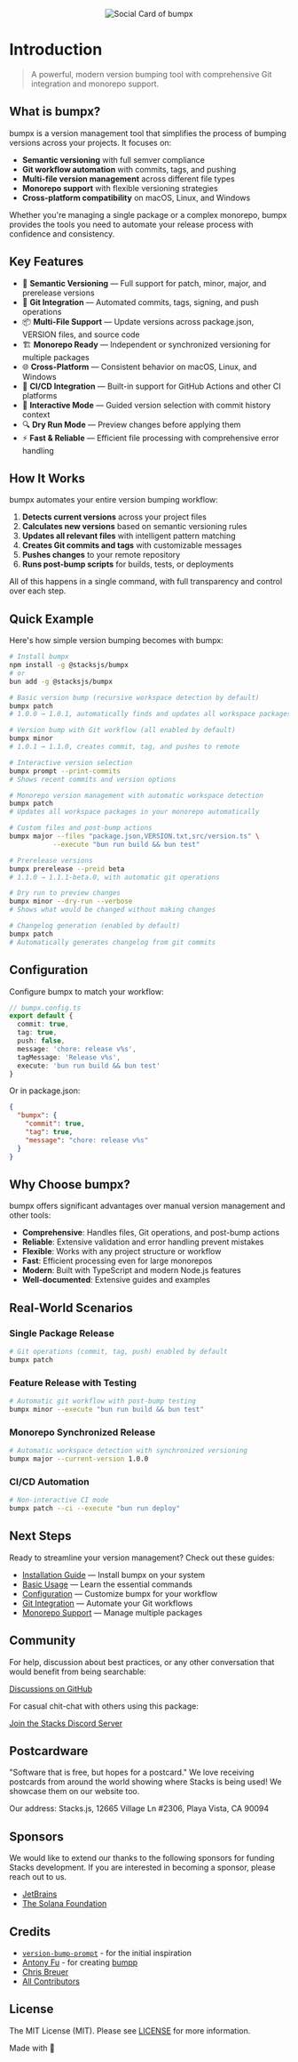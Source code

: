 <p align="center"><img src="https://github.com/stacksjs/bumpx/blob/main/.github/art/cover.jpg?raw=true" alt="Social Card of bumpx"></p>

# Introduction

> A powerful, modern version bumping tool with comprehensive Git integration and monorepo support.

## What is bumpx?

bumpx is a version management tool that simplifies the process of bumping versions across your projects. It focuses on:

- **Semantic versioning** with full semver compliance
- **Git workflow automation** with commits, tags, and pushing
- **Multi-file version management** across different file types
- **Monorepo support** with flexible versioning strategies
- **Cross-platform compatibility** on macOS, Linux, and Windows

Whether you're managing a single package or a complex monorepo, bumpx provides the tools you need to automate your release process with confidence and consistency.

## Key Features

- 🔢 **Semantic Versioning** — Full support for patch, minor, major, and prerelease versions
- 🔄 **Git Integration** — Automated commits, tags, signing, and push operations
- 📦 **Multi-File Support** — Update versions across package.json, VERSION files, and source code
- 🏗️ **Monorepo Ready** — Independent or synchronized versioning for multiple packages
- 🌐 **Cross-Platform** — Consistent behavior on macOS, Linux, and Windows
- 🚀 **CI/CD Integration** — Built-in support for GitHub Actions and other CI platforms
- 🎯 **Interactive Mode** — Guided version selection with commit history context
- 🔍 **Dry Run Mode** — Preview changes before applying them
- ⚡ **Fast & Reliable** — Efficient file processing with comprehensive error handling

## How It Works

bumpx automates your entire version bumping workflow:

1. **Detects current versions** across your project files
2. **Calculates new versions** based on semantic versioning rules
3. **Updates all relevant files** with intelligent pattern matching
4. **Creates Git commits and tags** with customizable messages
5. **Pushes changes** to your remote repository
6. **Runs post-bump scripts** for builds, tests, or deployments

All of this happens in a single command, with full transparency and control over each step.

## Quick Example

Here's how simple version bumping becomes with bumpx:

```bash
# Install bumpx
npm install -g @stacksjs/bumpx
# or
bun add -g @stacksjs/bumpx

# Basic version bump (recursive workspace detection by default)
bumpx patch
# 1.0.0 → 1.0.1, automatically finds and updates all workspace packages

# Version bump with Git workflow (all enabled by default)
bumpx minor
# 1.0.1 → 1.1.0, creates commit, tag, and pushes to remote

# Interactive version selection
bumpx prompt --print-commits
# Shows recent commits and version options

# Monorepo version management with automatic workspace detection
bumpx patch
# Updates all workspace packages in your monorepo automatically

# Custom files and post-bump actions
bumpx major --files "package.json,VERSION.txt,src/version.ts" \
           --execute "bun run build && bun test"

# Prerelease versions
bumpx prerelease --preid beta
# 1.1.0 → 1.1.1-beta.0, with automatic git operations

# Dry run to preview changes
bumpx minor --dry-run --verbose
# Shows what would be changed without making changes

# Changelog generation (enabled by default)
bumpx patch
# Automatically generates changelog from git commits
```

## Configuration

Configure bumpx to match your workflow:

```typescript
// bumpx.config.ts
export default {
  commit: true,
  tag: true,
  push: false,
  message: 'chore: release v%s',
  tagMessage: 'Release v%s',
  execute: 'bun run build && bun test'
}
```

Or in package.json:

```json
{
  "bumpx": {
    "commit": true,
    "tag": true,
    "message": "chore: release v%s"
  }
}
```

## Why Choose bumpx?

bumpx offers significant advantages over manual version management and other tools:

- **Comprehensive**: Handles files, Git operations, and post-bump actions
- **Reliable**: Extensive validation and error handling prevent mistakes
- **Flexible**: Works with any project structure or workflow
- **Fast**: Efficient processing even for large monorepos
- **Modern**: Built with TypeScript and modern Node.js features
- **Well-documented**: Extensive guides and examples

## Real-World Scenarios

### Single Package Release

```bash
# Git operations (commit, tag, push) enabled by default
bumpx patch
```

### Feature Release with Testing

```bash
# Automatic git workflow with post-bump testing
bumpx minor --execute "bun run build && bun test"
```

### Monorepo Synchronized Release

```bash
# Automatic workspace detection with synchronized versioning
bumpx major --current-version 1.0.0
```

### CI/CD Automation

```bash
# Non-interactive CI mode
bumpx patch --ci --execute "bun run deploy"
```

## Next Steps

Ready to streamline your version management? Check out these guides:

- [Installation Guide](./install.md) — Install bumpx on your system
- [Basic Usage](./usage.md) — Learn the essential commands
- [Configuration](./config.md) — Customize bumpx for your workflow
- [Git Integration](./features/git-integration.md) — Automate your Git workflows
- [Monorepo Support](./features/monorepo-support.md) — Manage multiple packages

## Community

For help, discussion about best practices, or any other conversation that would benefit from being searchable:

[Discussions on GitHub](https://github.com/stacksjs/bumpx/discussions)

For casual chit-chat with others using this package:

[Join the Stacks Discord Server](https://discord.gg/stacksjs)

## Postcardware

"Software that is free, but hopes for a postcard." We love receiving postcards from around the world showing where Stacks is being used! We showcase them on our website too.

Our address: Stacks.js, 12665 Village Ln #2306, Playa Vista, CA 90094

## Sponsors

We would like to extend our thanks to the following sponsors for funding Stacks development. If you are interested in becoming a sponsor, please reach out to us.

- [JetBrains](https://www.jetbrains.com/)
- [The Solana Foundation](https://solana.com/)

## Credits

- [`version-bump-prompt`](https://github.com/JS-DevTools/version-bump-prompt) - for the initial inspiration
- [Antony Fu](https://github.com/antfu) - for creating [bumpp](https://github.com/antfu-collective/bumpp)
- [Chris Breuer](https://github.com/chrisbbreuer)
- [All Contributors](https://github.com/stacksjs/bumpx/graphs/contributors)

## License

The MIT License (MIT). Please see [LICENSE](https://github.com/stacksjs/bumpx/tree/main/LICENSE.md) for more information.

Made with 💙

<!-- Badges -->

<!-- [codecov-src]: https://img.shields.io/codecov/c/gh/stacksjs/rpx/main?style=flat-square
[codecov-href]: https://codecov.io/gh/stacksjs/rpx -->
